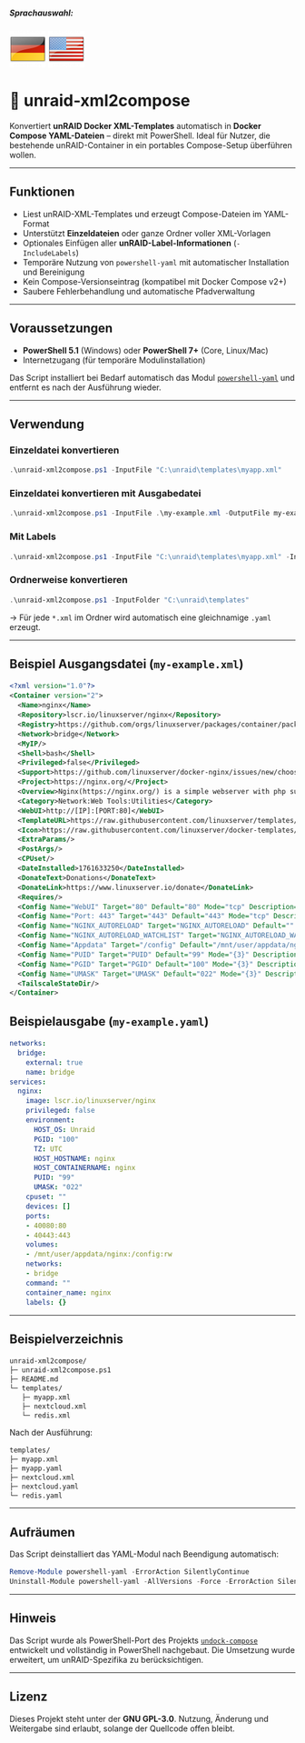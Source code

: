 ##### Sprachauswahl:
[![Deutschesprache](/assets/img/flag_germany.png)](README_de.md) [![Englischesprache](/assets/img/flag_usa.png)](README.md)

# 🐋 unraid-xml2compose

Konvertiert **unRAID Docker XML-Templates** automatisch in **Docker Compose YAML-Dateien** – direkt mit PowerShell.
Ideal für Nutzer, die bestehende unRAID-Container in ein portables Compose-Setup überführen wollen.

---

## Funktionen

- Liest unRAID-XML-Templates und erzeugt Compose-Dateien im YAML-Format
- Unterstützt **Einzeldateien** oder ganze Ordner voller XML-Vorlagen
- Optionales Einfügen aller **unRAID-Label-Informationen** (`-IncludeLabels`)
- Temporäre Nutzung von `powershell-yaml` mit automatischer Installation und Bereinigung
- Kein Compose-Versionseintrag (kompatibel mit Docker Compose v2+)
- Saubere Fehlerbehandlung und automatische Pfadverwaltung

---

## Voraussetzungen

- **PowerShell 5.1** (Windows) oder **PowerShell 7+** (Core, Linux/Mac)
- Internetzugang (für temporäre Modulinstallation)

Das Script installiert bei Bedarf automatisch das Modul
[`powershell-yaml`](https://www.powershellgallery.com/packages/powershell-yaml)
und entfernt es nach der Ausführung wieder.

---

## Verwendung

### Einzeldatei konvertieren
```powershell
.\unraid-xml2compose.ps1 -InputFile "C:\unraid\templates\myapp.xml"
```
### Einzeldatei konvertieren mit Ausgabedatei
```powershell
.\unraid-xml2compose.ps1 -InputFile .\my-example.xml -OutputFile my-example.yaml
```

### Mit Labels
```powershell
.\unraid-xml2compose.ps1 -InputFile "C:\unraid\templates\myapp.xml" -IncludeLabels $true
```

### Ordnerweise konvertieren
```powershell
.\unraid-xml2compose.ps1 -InputFolder "C:\unraid\templates"
```

→ Für jede `*.xml` im Ordner wird automatisch eine gleichnamige `.yaml` erzeugt.

---

## Beispiel Ausgangsdatei (`my-example.xml`)

```xml
<?xml version="1.0"?>
<Container version="2">
  <Name>nginx</Name>
  <Repository>lscr.io/linuxserver/nginx</Repository>
  <Registry>https://github.com/orgs/linuxserver/packages/container/package/nginx</Registry>
  <Network>bridge</Network>
  <MyIP/>
  <Shell>bash</Shell>
  <Privileged>false</Privileged>
  <Support>https://github.com/linuxserver/docker-nginx/issues/new/choose</Support>
  <Project>https://nginx.org/</Project>
  <Overview>Nginx(https://nginx.org/) is a simple webserver with php support. The config files reside in `/config` for easy user customization.</Overview>
  <Category>Network:Web Tools:Utilities</Category>
  <WebUI>http://[IP]:[PORT:80]</WebUI>
  <TemplateURL>https://raw.githubusercontent.com/linuxserver/templates/main/unraid/nginx.xml</TemplateURL>
  <Icon>https://raw.githubusercontent.com/linuxserver/docker-templates/master/linuxserver.io/img/nginx-logo.png</Icon>
  <ExtraParams/>
  <PostArgs/>
  <CPUset/>
  <DateInstalled>1761633250</DateInstalled>
  <DonateText>Donations</DonateText>
  <DonateLink>https://www.linuxserver.io/donate</DonateLink>
  <Requires/>
  <Config Name="WebUI" Target="80" Default="80" Mode="tcp" Description="http" Type="Port" Display="always" Required="true" Mask="false">40080</Config>
  <Config Name="Port: 443" Target="443" Default="443" Mode="tcp" Description="https" Type="Port" Display="always" Required="true" Mask="false">40443</Config>
  <Config Name="NGINX_AUTORELOAD" Target="NGINX_AUTORELOAD" Default="" Mode="{3}" Description="Set to `true` to enable automatic reloading of confs on change without stopping/restarting nginx. Your filesystem must support inotify. This functionality was previously offered via mod(https://github.com/linuxserver/docker-mods/tree/swag-auto-reload)." Type="Variable" Display="always" Required="false" Mask="false"/>
  <Config Name="NGINX_AUTORELOAD_WATCHLIST" Target="NGINX_AUTORELOAD_WATCHLIST" Default="" Mode="{3}" Description="A pipe(https://en.wikipedia.org/wiki/Vertical_bar)-separated list of additional folders for auto reload to watch in addition to `/config/nginx`" Type="Variable" Display="always" Required="false" Mask="false"/>
  <Config Name="Appdata" Target="/config" Default="/mnt/user/appdata/nginx" Mode="rw" Description="Persistent config files" Type="Path" Display="advanced" Required="true" Mask="false">/mnt/user/appdata/nginx</Config>
  <Config Name="PUID" Target="PUID" Default="99" Mode="{3}" Description="" Type="Variable" Display="advanced" Required="true" Mask="false">99</Config>
  <Config Name="PGID" Target="PGID" Default="100" Mode="{3}" Description="" Type="Variable" Display="advanced" Required="true" Mask="false">100</Config>
  <Config Name="UMASK" Target="UMASK" Default="022" Mode="{3}" Description="" Type="Variable" Display="advanced" Required="false" Mask="false">022</Config>
  <TailscaleStateDir/>
</Container>
```

## Beispielausgabe (`my-example.yaml`)

```yaml
networks:
  bridge:
    external: true
    name: bridge
services:
  nginx:
    image: lscr.io/linuxserver/nginx
    privileged: false
    environment:
      HOST_OS: Unraid
      PGID: "100"
      TZ: UTC
      HOST_HOSTNAME: nginx
      HOST_CONTAINERNAME: nginx
      PUID: "99"
      UMASK: "022"
    cpuset: ""
    devices: []
    ports:
    - 40080:80
    - 40443:443
    volumes:
    - /mnt/user/appdata/nginx:/config:rw
    networks:
    - bridge
    command: ""
    container_name: nginx
    labels: {}
```

---

## Beispielverzeichnis

```
unraid-xml2compose/
├─ unraid-xml2compose.ps1
├─ README.md
└─ templates/
   ├─ myapp.xml
   ├─ nextcloud.xml
   └─ redis.xml
```

Nach der Ausführung:
```
templates/
├─ myapp.xml
├─ myapp.yaml
├─ nextcloud.xml
├─ nextcloud.yaml
└─ redis.yaml
```

---

## Aufräumen

Das Script deinstalliert das YAML-Modul nach Beendigung automatisch:
```powershell
Remove-Module powershell-yaml -ErrorAction SilentlyContinue
Uninstall-Module powershell-yaml -AllVersions -Force -ErrorAction SilentlyContinue
```

---

## Hinweis

Das Script wurde als PowerShell-Port des Projekts
[`undock-compose`](https://github.com/arifer612/undock-compose) entwickelt
und vollständig in PowerShell nachgebaut.
Die Umsetzung wurde erweitert, um unRAID-Spezifika zu berücksichtigen.

---

## Lizenz

Dieses Projekt steht unter der **GNU GPL-3.0**.
Nutzung, Änderung und Weitergabe sind erlaubt, solange der Quellcode offen bleibt.
